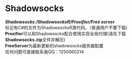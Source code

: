 # Shadowsocks  
***Shadowsocks /ShadowsocksR/Proxifier/Free server***  
标记有C#的文件为ShadowsocksR源代码。（普通用户不要下载)  
**Proxifier**可以和Shadowsocks配合使用实现全局代理(请先下载**Shadowsocks.zip**文件并解压)  
**FreeServer**为最新更新的shadowsocks服务器配置  
任何问题可直接联系我QQ：1250060214  
